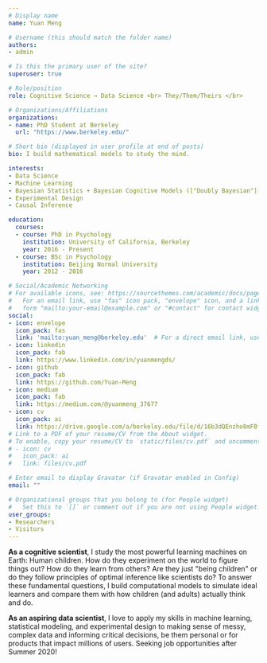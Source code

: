 ```yaml
---
# Display name
name: Yuan Meng

# Username (this should match the folder name)
authors:
- admin

# Is this the primary user of the site?
superuser: true

# Role/position
role: Cognitive Science → Data Science <br> They/Them/Theirs </br>

# Organizations/Affiliations
organizations:
- name: PhD Student at Berkeley
  url: "https://www.berkeley.edu/"

# Short bio (displayed in user profile at end of posts)
bio: I build mathematical models to study the mind.

interests:
- Data Science
- Machine Learning
- Bayesian Statistics + Bayesian Cognitive Models (["Doubly Bayesian"](https://journals.plos.org/ploscompbiol/article?id=10.1371/journal.pcbi.1004519))
- Experimental Design 
- Causal Inference

education:
  courses:
  - course: PhD in Psychology
    institution: University of California, Berkeley
    year: 2016 - Present
  - course: BSc in Psychology
    institution: Beijing Normal University
    year: 2012 - 2016   

# Social/Academic Networking
# For available icons, see: https://sourcethemes.com/academic/docs/page-builder/#icons
#   For an email link, use "fas" icon pack, "envelope" icon, and a link in the
#   form "mailto:your-email@example.com" or "#contact" for contact widget.
social:
- icon: envelope
  icon_pack: fas
  link: 'mailto:yuan_meng@berkeley.edu'  # For a direct email link, use "mailto:test@example.org".
- icon: linkedin
  icon_pack: fab
  link: https://www.linkedin.com/in/yuanmengds/
- icon: github
  icon_pack: fab
  link: https://github.com/Yuan-Meng
- icon: medium
  icon_pack: fab
  link: https://medium.com/@yuanmeng_37677
- icon: cv
  icon_pack: ai
  link: https://drive.google.com/a/berkeley.edu/file/d/16b3dQEnzho8mF8fNwoNaAYFspbI5nAe3/view?usp=sharing
# Link to a PDF of your resume/CV from the About widget.
# To enable, copy your resume/CV to `static/files/cv.pdf` and uncomment the lines below.
# - icon: cv
#   icon_pack: ai
#   link: files/cv.pdf

# Enter email to display Gravatar (if Gravatar enabled in Config)
email: ""

# Organizational groups that you belong to (for People widget)
#   Set this to `[]` or comment out if you are not using People widget.
user_groups:
- Researchers
- Visitors
---
```


**As a cognitive scientist**, I study the most powerful learning machines on Earth: Human children. How do they experiment on the world to figure things out? How do they learn from others? Are they just "being children" or do they follow principles of optimal inference like scientists do? To answer these fundamental questions, I build computational models to simulate ideal learners and compare them with how children (and adults) actually think and do.

**As an aspiring data scientist**, I love to apply my skills in machine learning, statistical modeling, and experimental design to making sense of messy, complex data and informing critical decisions, be them personal or for products that impact millions of users. Seeking job opportunities after Summer 2020!  